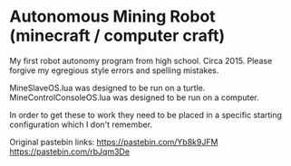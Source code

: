 # Autonomous Mining Robot (minecraft / computer craft)
My first robot autonomy program from high school. Circa 2015.
Please forgive my egregious style errors and spelling mistakes.

MineSlaveOS.lua was designed to be run on a turtle.
MineControlConsoleOS.lua was designed to be run on a computer.

In order to get these to work they need to be placed in a specific starting configuration which I don't remember.

Original pastebin links:
https://pastebin.com/Yb8k9JFM
https://pastebin.com/rbJqm3De
